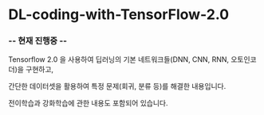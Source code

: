 # DL-coding-with-TensorFlow-2.0

### -- 현재 진행중 --

Tensorflow 2.0 을 사용하여 딥러닝의 기본 네트워크들(DNN, CNN, RNN, 오토인코더)을 구현하고, 

간단한 데이터셋을 활용하여 특정 문제(회귀, 분류 등)를 해결한 내용입니다.

전이학습과 강화학습에 관한 내용도 포함되어 있습니다.

